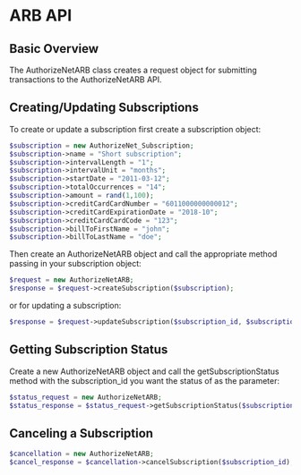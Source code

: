 ARB API
=======

Basic Overview
--------------

The AuthorizeNetARB class creates a request object for submitting transactions
to the AuthorizeNetARB API.


Creating/Updating Subscriptions
-------------------------------

To create or update a subscription first create a subscription object:

```PHP
$subscription = new AuthorizeNet_Subscription;
$subscription->name = "Short subscription";
$subscription->intervalLength = "1";
$subscription->intervalUnit = "months";
$subscription->startDate = "2011-03-12";
$subscription->totalOccurrences = "14";
$subscription->amount = rand(1,100);
$subscription->creditCardCardNumber = "6011000000000012";
$subscription->creditCardExpirationDate = "2018-10";
$subscription->creditCardCardCode = "123";
$subscription->billToFirstName = "john";
$subscription->billToLastName = "doe";
```

Then create an AuthorizeNetARB object and call the appropriate method
passing in your subscription object:

```PHP
$request = new AuthorizeNetARB;
$response = $request->createSubscription($subscription);
```

or for updating a subscription:

```PHP
$response = $request->updateSubscription($subscription_id, $subscription);
```

Getting Subscription Status
---------------------------

Create a new AuthorizeNetARB object and call the getSubscriptionStatus
method with the subscription_id you want the status of as the parameter:

```PHP
$status_request = new AuthorizeNetARB;
$status_response = $status_request->getSubscriptionStatus($subscription_id);
```

Canceling a Subscription
------------------------

```PHP
$cancellation = new AuthorizeNetARB;
$cancel_response = $cancellation->cancelSubscription($subscription_id);
```
